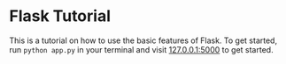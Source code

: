 Flask Tutorial
==============

This is a tutorial on how to use the basic features of Flask. To get started, run `python app.py` in your terminal and visit <a href="127.0.0.1:5000">127.0.0.1:5000</a> to get started.
